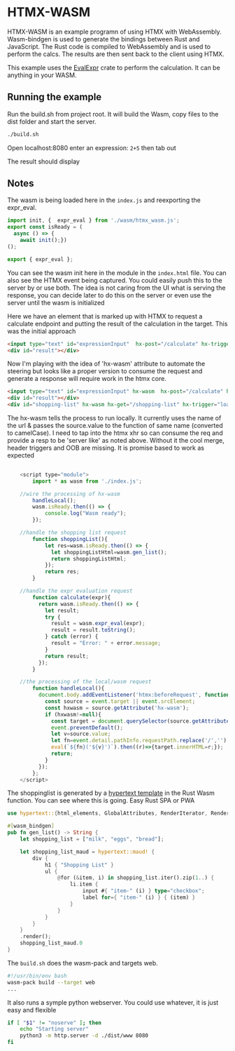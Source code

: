 # HTMX-WASM

HTMX-WASM is an example programn of using HTMX with WebAssembly.
Wasm-bindgen is used to generate the bindings between Rust and JavaScript.
The Rust code is compiled to WebAssembly and is used to perform the calcs.
The results are then sent back to the client using HTMX.

This example uses the [EvalExpr](https://crates.io/crates/evalexpr) crate to perform the calculation.
It can be anything in your WASM.  

## Running the example

Run the build.sh from project root. It will build the Wasm, copy files to the dist folder and start the server.

```bash
./build.sh
```
Open localhost:8080 enter an expression: ```2+5``` then tab out

The result should display

## Notes

The wasm is being loaded here in the `index.js` and reexporting the expr_eval. 

```js
import init, {  expr_eval } from './wasm/htmx_wasm.js'; 
export const isReady = (
  async () => { 
    await init();})
();

export { expr_eval };
```


You can see the wasm init here in the module in the `index.html` file. You can
also see the HTMX event being captured. You could easily push this to the server by
or use both. The idea is not caring from the UI what is serving the response, you
can decide later to do this on the server or even use the server until the wasm is 
initialized

Here we have an element that is marked up with HTMX to request a calculate endpoint and putting the 
result of the calculation in the target. This was the initial approach 
```html
<input type="text" id="expressionInput"  hx-post="/calculate" hx-trigger="change" hx-target="#result">
<div id="result"></div>
```

Now I'm playing with the idea of 'hx-wasm' attribute to automate the steering but looks like a proper
version to consume the request and generate a response will require work in the htmx core.

```html
<input type="text" id="expressionInput" hx-wasm  hx-post="/calculate" hx-trigger="change" hx-target="#result">
<div id="result"></div>
<div id="shopping-list" hx-wasm hx-get="/shopping-list" hx-trigger="load" />
```


The hx-wasm tells the process to run locally. It currently uses the name of the url & passes the source.value to the function of same name (converted to camelCase). 
I need to tap into the htmx xhr so can consume the req and provide a resp to be 'server like' as noted above. Without it the cool merge, header triggers and OOB
are missing. It is promise based to work as expected


```js
  
    <script type="module">
        import * as wasm from './index.js';

	//wire the processing of hx-wasm
        handleLocal();
        wasm.isReady.then(() => {
            console.log("Wasm ready");
        });

	//handle the shopping list request
        function shoppingList(){
            let res=wasm.isReady.then(() => {
              let shoppingListHtml=wasm.gen_list();
              return shoppingListHtml;
            });
            return res;
        }

	//handle the expr evaluation request
        function calculate(expr){
          return wasm.isReady.then(() => {
            let result;
            try {
              result = wasm.expr_eval(expr);
              result = result.toString();
            } catch (error) {
              result = "Error: " + error.message;
            }
            return result;
          });
        }

	//the processing of the local/wasm request
        function handleLocal(){
          document.body.addEventListener('htmx:beforeRequest', function (event) {
            const source = event.target || event.srcElement;
            const hxwasm = source.getAttribute('hx-wasm');
            if (hxwasm!=null){
              const target = document.querySelector(source.getAttribute('hx-target'))||source;
              event.preventDefault();
              let v=source.value;
              let fn=event.detail.pathInfo.requestPath.replace('/','').replace(/-([a-z])/g, function (g) { return g[1].toUpperCase(); });
              eval(`${fn}('${v}')`).then((r)=>{target.innerHTML=r;});
              return;
            }
          });
        };
    </script>

```


The shoppinglist is generated by a [hypertext template](https://github.com/vidhanio/hypertext) in the Rust Wasm function. You can see where this is going. Easy Rust SPA or PWA
 
```rust
use hypertext::{html_elements, GlobalAttributes, RenderIterator, Renderable};

#[wasm_bindgen]
pub fn gen_list() -> String {
    let shopping_list = ["milk", "eggs", "bread"];

    let shopping_list_maud = hypertext::maud! {
        div {
            h1 { "Shopping List" }
            ul {
                @for (&item, i) in shopping_list.iter().zip(1..) {
                    li.item {
                        input #{ "item-" (i) } type="checkbox";
                        label for={ "item-" (i) } { (item) }
                    }
                }
            }
        }
    }
    .render();
    shopping_list_maud.0
}
```



The `build.sh` does the wasm-pack and targets web.
```bash
#!/usr/bin/env bash
wasm-pack build --target web
...
```

It also runs a symple python webserver. You could use whatever, it is just easy and flexible
```bash
if [ "$1" != "noserve" ]; then
	echo "Starting server"
	python3 -m http.server -d ./dist/www 8080
fi
```

